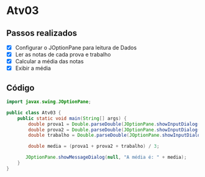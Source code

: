 # Atv03

## Passos realizados

- [x] Configurar o JOptionPane para leitura de Dados
- [x] Ler as notas de cada prova e trabalho
- [x] Calcular a média das notas
- [x] Exibir a média

## Código

```java
import javax.swing.JOptionPane;

public class Atv03 {
    public static void main(String[] args) {
        double prova1 = Double.parseDouble(JOptionPane.showInputDialog("Digite a nota da primeira prova:"));
        double prova2 = Double.parseDouble(JOptionPane.showInputDialog("Digite a nota da segunda prova:"));
        double trabalho = Double.parseDouble(JOptionPane.showInputDialog("Digite a nota do trabalho:"));

        double media = (prova1 + prova2 + trabalho) / 3;

       JOptionPane.showMessageDialog(null, "A média é: " + media);
    }
}